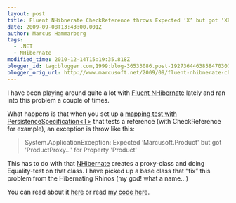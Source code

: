 ```yaml
---
layout: post
title: Fluent NHibnerate CheckReference throws Expected ‘X’ but got ‘XProxy’
date: 2009-09-08T13:43:00.001Z
author: Marcus Hammarberg
tags:
  - .NET
  - NHibernate
modified_time: 2010-12-14T15:19:35.818Z
blogger_id: tag:blogger.com,1999:blog-36533086.post-1927364463858470307
blogger_orig_url: http://www.marcusoft.net/2009/09/fluent-nhibnerate-checkreference-throws.html
---
```



I have been playing around quite a lot with
<a href="http://fluentnhibernate.org/" target="_blank">Fluent
NHibernate</a> lately and ran into this problem a couple of times.

What happens is that when you set up a <a
href="http://wiki.fluentnhibernate.org/Persistence_specification_testing"
target="_blank">mapping test with PersistenceSpecification&lt;T&gt;</a>
that tests a reference (with CheckReference for example), an exception
is throw like this:

> System.ApplicationException: Expected ‘Marcusoft.Product' but
> got 'ProductProxy…' for Property 'Product'

This has to do with that <a href="https://www.hibernate.org/343.html"
target="_blank">NHibernate</a> creates a proxy-class and doing
Equality-test on that class. I have picked up a base class that “fix”
this problem from the Hibernating Rhinos (my god! what a name…)

You can read about it <a
href="http://dotnetslackers.com/articles/ado_net/Your-very-first-NHibernate-application-Part-2.aspx"
target="_blank">here</a> or read
<a href="http://www.pastie.org/609556" target="_blank">my code here</a>.

